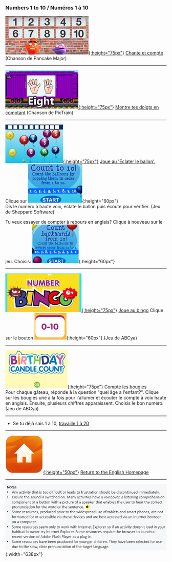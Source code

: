 ### Numbers 1 to 10  / Numéros 1 à 10

[![pmno](/images/pmno.PNG){:height="75px"}](https://www.youtube.com/watch?v=diMJIlv-4N0) [Chante et compte](https://www.youtube.com/watch?v=diMJIlv-4N0) (Chanson de Pancake Major) 

***  

[![pt10](/images/pt10.PNG){:height="75px"}](https://www.youtube.com/watch?v=KZPBpDdePO0) [Montre tes doigts en comptant](https://www.youtube.com/watch?v=KZPBpDdePO0) (Chanson de PicTrain)  

***  

[![bapo5](/images/bapo5.PNG){:height="75px"}](http://www.sheppardsoftware.com/mathgames/earlymath/BalloonCount10.htm) [Joue au 'Éclater le ballon'.](http://www.sheppardsoftware.com/mathgames/earlymath/BalloonCount10.htm) Clique sur ![bapo6](/images/bapo6.PNG){:height="60px"}  
Dis le numéro à haute voix, éclate le ballon puis écoute pour vérifier. (Jeu de Sheppard Software)  

Tu veux essayer de compter à rebours en anglais? Clique à nouveau sur le jeu. Choisis: ![bapo7](/images/bapo7.PNG){:height="60px"}  

***  

[![nobi1](/images/nobi1.PNG){:height="75px"}](http://www.abcya.com/number_bingo.htm) [Joue au bingo]( http://www.abcya.com/number_bingo.htm) Clique sur le bouton ![nobi3](/images/nobi3.PNG){:height="60px"} (Jeu de ABCya)   

***  

[![nocc1](/images/nocc1.PNG){:height="75px"}](http://www.abcya.com/kindergarten_counting.htm ) [Compte les bougies](http://www.abcya.com/kindergarten_counting.htm)    
Pour chaque gâteau, réponde à la question "quel âge a l'enfant?". Clique sur les bougies une à la fois pour l'allumer et écouter le compte à voix haute en anglais. Ensuite, plusieurs chiffres apparaissent. Choisis le bon numéro. (Jeu de ABCya)

<!--[![nocc2](/images/nocc2.PNG)](http://www.abcya.com/kindergarten_counting.htm)  
 [![ssno1](/images/ssno1.PNG)](http://www.sheppardsoftware.com/preschool/ngames/numbers.htm) [Count the toys](http://www.sheppardsoftware.com/preschool/ngames/numbers.htm) / [Conta os brinquedos](http://www.sheppardsoftware.com/preschool/ngames/numbers.htm)  
   1ª parte: Para cada número, ouve e.g. ‘one duck’ (um pato), clica na seta vermelho e responde à pergunta e.g. ‘Which picture has 1 duck?’ (Qual das imagens tem 1 pato?) por clicar na imagem certa.  
   2ª parte: Em cada ecrã, conta os brinquedos em voz alta em inglês, escolha o número certo e ouvirás o número em voz alta para verificar a tua contagem.  
   Nota: Podes desligar a música de fundo clicando no símbolo [![ssno4](/images/ssno4.PNG)]-->  

***  

* Se tu déjà sais 1 à 10, [travaille 1 à 20](https://english-homework.github.io/EnglishForKidsByPascale/Number_II)  
   
***
[![home](/images/home.png){:height="50px"}](https://english-homework.github.io/EnglishForKidsByPascale) [Return to the English Homepage](https://english-homework.github.io/EnglishForKidsByPascale)

***

![note](/images/note.PNG){:width="638px"}
